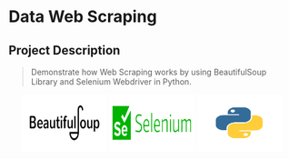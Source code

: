 # Data Web Scraping

## Project Description
> Demonstrate how Web Scraping works by using BeautifulSoup Library and Selenium Webdriver in Python.
<p align="center">
<img src="https://github.com/sCent02/DataWebScraping/blob/main/asset/img/course-1212-bs.jpg" width="150" height="100 border="20"/>
<img src="https://github.com/sCent02/DataWebScraping/blob/main/asset/img/Selenium.jpeg" width="150" height="100 border="20"/>
<img src="https://github.com/sCent02/DataWebScraping/blob/main/asset/img/python-programming-language.png" width="150" height="100 border="20"/>
</p>
